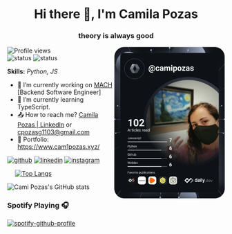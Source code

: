 <h1 align = "center"> Hi there 👋, I'm Camila Pozas</h1>
<h3 align = "center"> theory is always good </h3>

<a href="https://api.daily.dev/get?r=camipozas" target="_blank">
    <img
      width="256"
      align="right"
      src="https://github.com/camipozas/camipozas/blob/main/devcard.svg"
    />
  </a>

![Profile views](https://gpvc.arturio.dev/camipozas)  
![status](https://badge.stateful.com/camipozas/status.svg)
![status](https://badge.stateful.com/camipozas/dnd.svg)

**Skills:** *Python, JS*

- 🔭 I’m currently working on [MACH](https://www.somosmach.com/) [Backend Software Engineer]
- 🌱 I’m currently learning TypeScript. 
- 📤 How to reach me? [Camila Pozas | LinkedIn](https://www.linkedin.com/in/camila-pozas-garcia/) or [cpozasg1103@gmail.com](cpozasg1103@gmail.com)
- 📕 Portfolio: https://www.cam1pozas.xyz/

[<img src='https://cdn.jsdelivr.net/npm/simple-icons@3.0.1/icons/github.svg' alt='github' height='40'>](https://github.com/camipozas)  [<img src='https://cdn.jsdelivr.net/npm/simple-icons@3.0.1/icons/linkedin.svg' alt='linkedin' height='40'>](https://www.linkedin.com/in/https://www.linkedin.com/in/camila-pozas-garcia//)  [<img src='https://cdn.jsdelivr.net/npm/simple-icons@3.0.1/icons/instagram.svg' alt='instagram' height='40'>](https://www.instagram.com/https://www.instagram.com/camipozas_//) 

<a href='https://github.com/pricing'></a> 
[![Top Langs](https://github-readme-stats.vercel.app/api/top-langs/?username=camipozas&layout=compact&theme=github_dark&count_private=true)](https://github.com/camipozas/github-readme-stats)

![Cami Pozas's GitHub stats](https://github-readme-stats.vercel.app/api?username=camipozas&theme=github_dark&show_icons=true&count_private=true) 

### Spotify Playing 🎧
[![spotify-github-profile](https://spotify-github-profile.vercel.app/api/view?uid=camipozas11&cover_image=true&theme=novatorem&bar_color=53b14f&bar_color_cover=true)](https://spotify-github-profile.vercel.app/api/view?uid=camipozas11&redirect=true)
